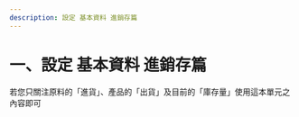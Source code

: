```yaml
---
description: 設定 基本資料 進銷存篇
---
```


# 一、設定 基本資料 進銷存篇

若您只關注原料的「進貨」、產品的「出貨」及目前的「庫存量」使用這本單元之內容即可









